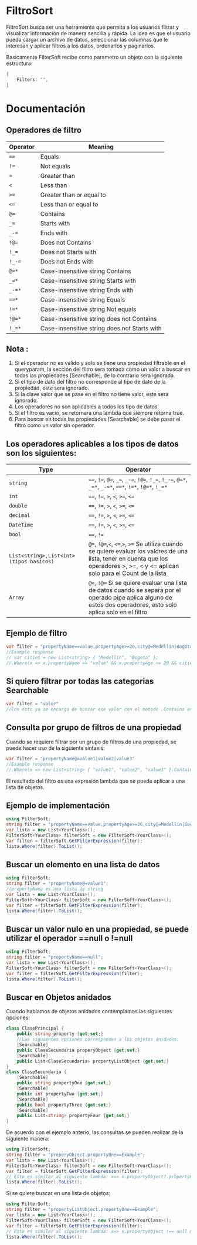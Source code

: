 ﻿# FiltroSort

FiltroSort busca ser una herramienta que permita a los usuarios filtrar y visualizar información de manera sencilla y rápida. La idea es que el usuario pueda cargar un archivo de datos, seleccionar las columnas que le interesan y aplicar filtros a los datos, ordenarlos y paginarlos.

Basicamente FilterSoft recibe como parametro un objeto con la siguiente estructura:

```C#
{
	Filters: "",
}
```

# Documentación

## Operadores de filtro

| Operator | Meaning                                      |
| -------- | -------------------------------------------- |
| `==`     | Equals                                       |
| `!=`     | Not equals                                   |
| `>`      | Greater than                                 |
| `<`      | Less than                                    |
| `>=`     | Greater than or equal to                     |
| `<=`     | Less than or equal to                        |
| `@=`     | Contains                                     |
| `_=`     | Starts with                                  |
| `_-=`    | Ends with                                    |
| `!@=`    | Does not Contains                            |
| `!_=`    | Does not Starts with                         |
| `!_-=`   | Does not Ends with                           |
| `@=*`    | Case-insensitive string Contains             |
| `_=*`    | Case-insensitive string Starts with          |
| `_-=*`   | Case-insensitive string Ends with            |
| `==*`    | Case-insensitive string Equals               |
| `!=*`    | Case-insensitive string Not equals           |
| `!@=*`   | Case-insensitive string does not Contains    |
| `!_=*`   | Case-insensitive string does not Starts with |

## Nota :

1. Si el operador no es valido y solo se tiene una propiedad filtrable en el queryparam, la sección del filtro sera tomada como un valor a buscar en todas las propiedades [Searchable], de lo contrario sera ignorada.
2. Si el tipo de dato del filtro no corresponde al tipo de dato de la propiedad, este sera ignorado.
3. Si la clave valor que se pase en el filtro no tiene valor, este sera ignorado.
4. Los operadores no son aplicables a todos los tipo de datos.
5. Si el filtro es vacio, se retornara una lambda que siempre retorna true.
6. Para buscar en todas las propiedades [Searchable] se debe pasar el filtro como un valor sin operador.

## Los operadores aplicables a los tipos de datos son los siguientes:

| Type                                     | Operator                                                                                                                                                                              |
| ---------------------------------------- | ------------------------------------------------------------------------------------------------------------------------------------------------------------------------------------- |
| `string`                                 | `==`, `!=`, `@=`, `_=`, `_-=`, `!@=`, `!_=`, `!_-=`, `@=*`, `_=*`, `_-=*`, `==*`, `!=*`, `!@=*`, `!_=*`                                                                               |
| `int`                                    | `==`, `!=`, `>`, `<`, `>=`, `<=`                                                                                                                                                      |
| `double`                                 | `==`, `!=`, `>`, `<`, `>=`, `<=`                                                                                                                                                      |
| `decimal`                                | `==`, `!=`, `>`, `<`, `>=`, `<=`                                                                                                                                                      |
| `DateTime`                               | `==`, `!=`, `>`, `<`, `>=`, `<=`                                                                                                                                                      |
| `bool`                                   | `==`, `!=`                                                                                                                                                                            |
| `List<string>,List<int> (tipos basicos)` | `@=`, `!@=`,`<`, `<=`,`>`, `>=` Se utiliza cuando se quiere evaluar los valores de una lista, tener en cuenta que los operadores >, >=, < y <= aplican solo para el Count de la lista |
| `Array`                                  | `@=`, `!@=` Si se quiere evaluar una lista de datos cuando se separa por el operado pipe aplica alguno de estos dos operadores, esto solo aplica solo en el filtro                    |

## Ejemplo de filtro

```C#
var filter = "propertyName==value,propertyAge>=20,city@=Medellín|Bogota"
//Example response
// var cities = new List<string> { "Medellín", "Bogota" };
//.Where(x => x.propertyName == "value" && x.propertyAge >= 20 && cities.Contains(x.city))
```

## Si quiero filtrar por todas las categorias Searchable

```C#
var filter = "valor"
//Con esto ya se encarga de buscar ese valor con el metodo .Contains en todas las propiedades searchable
```

## Consulta por grupo de filtros de una propiedad

Cuando se requiere filtrar por un grupo de filtros de una propiedad, se puede hacer uso de la siguiente sintaxis:

```C#
var filter = "propertyName@=value1|value2|value3"
//Example response
//.Where(x => new List<string> { "value1", "value2", "value3" }.Contains(x.propertyName))
```

El resultado del filtro es una expresión lambda que se puede aplicar a una lista de objetos.

## Ejemplo de implementación

```C#
using FilterSoft;
string filter = "propertyName==value,propertyAge>=20,city@=Medellín|Bogota";
var lista = new List<YourClass>();
FilterSoft<YourClass> filterSoft = new FilterSoft<YourClass>();
var filter = filterSoft.GetFilterExpression(filter);
lista.Where(filter).ToList();
```

## Buscar un elemento en una lista de datos

```C#
using FilterSoft;
string filter = "propertyName@=value1";
//propertyName es una lista de string
var lista = new List<YourClass>();
FilterSoft<YourClass> filterSoft = new FilterSoft<YourClass>();
var filter = filterSoft.GetFilterExpression(filter);
lista.Where(filter).ToList();
```

## Buscar un valor nulo en una propiedad, se puede utilizar el operador ==null o !=null

```C#
using FilterSoft;
string filter = "propertyName==null";
var lista = new List<YourClass>();
FilterSoft<YourClass> filterSoft = new FilterSoft<YourClass>();
var filter = filterSoft.GetFilterExpression(filter);
lista.Where(filter).ToList();
```

## Buscar en Objetos anidados

Cuando hablamos de objetos anidados contemplamos las siguientes opciones:

```C#
class ClasePrincipal {
	public string property {get;set;}
	//Las siguientes opciones corresponden a los objetos anidados:
	[Searchable]
	public ClaseSecundaria properyObject {get;set;}
	[Searchable]
	public List<ClaseSecundaria> propertyListObject {get;set;}
}
class ClaseSecundaria {
	[Searchable]
	public string propertyOne {get;set;}
	[Searchable]
	public int propertyTwo {get;set;}
	[Searchable]
	public bool propertyThree {get;set;}
	[Searchable]
	public List<string> propertyFour {get;set;}
}
```

De acuerdo con el ejemplo anterio, las consultas se pueden realizar de la siguiente manera:

```C#
using FilterSoft;
string filter = "properyObject.propertyOne==Example";
var lista = new List<YourClass>();
FilterSoft<YourClass> filterSoft = new FilterSoft<YourClass>();
var filter = filterSoft.GetFilterExpression(filter);
// Esto es similar al siguiente lambda: x=> x.propertyObject?.propertyOne=='Example'
lista.Where(filter).ToList();
```

Si se quiere buscar en una lista de objetos:

```C#
using FilterSoft;
string filter = "propertyListObject.propertyOne==Example";
var lista = new List<YourClass>();
FilterSoft<YourClass> filterSoft = new FilterSoft<YourClass>();
var filter = filterSoft.GetFilterExpression(filter);
// Esto es similar al siguiente lambda: x=> x.propertyObject !== null & x.Any(y=> y.propertyOne=='Example')
lista.Where(filter).ToList();
```
